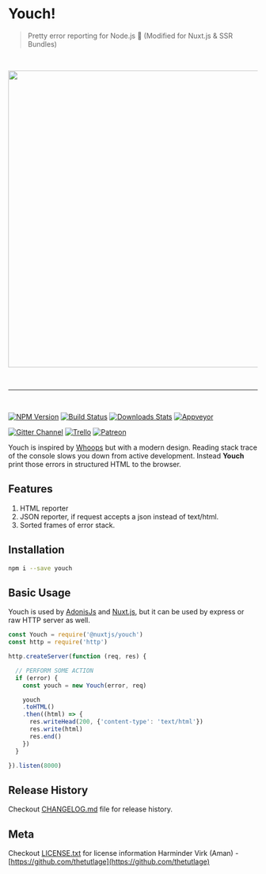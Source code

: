 # Youch!
> Pretty error reporting for Node.js 🚀 (Modified for Nuxt.js & SSR Bundles)

<br />

<p>
  <a href="http://res.cloudinary.com/adonisjs/image/upload/v1485520687/Screen_Shot_2017-01-27_at_6.07.28_PM_blcaau.png">
    <img src="http://res.cloudinary.com/adonisjs/image/upload/v1485520687/Screen_Shot_2017-01-27_at_6.07.28_PM_blcaau.png" style="width: 600px;" />
  </a>
</p>

<br />

---

<br />

[![NPM Version][npm-image]][npm-url]
[![Build Status][travis-image]][travis-url]
[![Downloads Stats][npm-downloads]][npm-url]
[![Appveyor][appveyor-image]][appveyor-url]

[![Gitter Channel][gitter-image]][gitter-url]
[![Trello][trello-image]][trello-url]
[![Patreon][patreon-image]][patreon-url]

Youch is inspired by [Whoops](https://filp.github.io/whoops) but with a modern design. Reading stack trace of the console slows you down from active development. Instead **Youch** print those errors in structured HTML to the browser.

## Features
1. HTML reporter
2. JSON reporter, if request accepts a json instead of text/html.
3. Sorted frames of error stack.

## Installation
```bash
npm i --save youch
```

## Basic Usage
Youch is used by [AdonisJs](http://adonisjs.com) and [Nuxt.js](https://nuxtjs.org), but it can be used by express or raw HTTP server as well.

```javascript
const Youch = require('@nuxtjs/youch')
const http = require('http')

http.createServer(function (req, res) {

  // PERFORM SOME ACTION
  if (error) {
    const youch = new Youch(error, req)

    youch
    .toHTML()
    .then((html) => {
      res.writeHead(200, {'content-type': 'text/html'})
      res.write(html)
      res.end()
    })
  }

}).listen(8000)
```

## Release History
Checkout [CHANGELOG.md](CHANGELOG.md) file for release history.

## Meta
Checkout [LICENSE.txt](LICENSE.txt) for license information
Harminder Virk (Aman) - [https://github.com/thetutlage](https://github.com/thetutlage)


[appveyor-image]: https://ci.appveyor.com/api/projects/status/github/nuxt/youch?branch=master&svg=true&passingText=Passing%20On%20Windows
[appveyor-url]: https://ci.appveyor.com/project/nuxt/youch

[npm-image]: https://img.shields.io/npm/v/@nuxtjs/youch.svg?style=flat-square
[npm-url]: https://npmjs.org/package/@nuxtjs/youch

[travis-image]: https://img.shields.io/travis/nuxt/youch/master.svg?style=flat-square
[travis-url]: https://travis-ci.org/nuxt/youch

[gitter-url]: https://gitter.im/adonisjs/adonis-framework
[gitter-image]: https://img.shields.io/badge/gitter-join%20us-1DCE73.svg?style=flat-square

[trello-url]: https://trello.com/b/yzpqCgdl/adonis-for-humans
[trello-image]: https://img.shields.io/badge/trello-roadmap-89609E.svg?style=flat-square

[patreon-url]: https://www.patreon.com/adonisframework
[patreon-image]: https://img.shields.io/badge/patreon-support%20AdonisJs-brightgreen.svg?style=flat-square

[npm-downloads]: https://img.shields.io/npm/dm/@nuxtjs/youch.svg?style=flat-square

